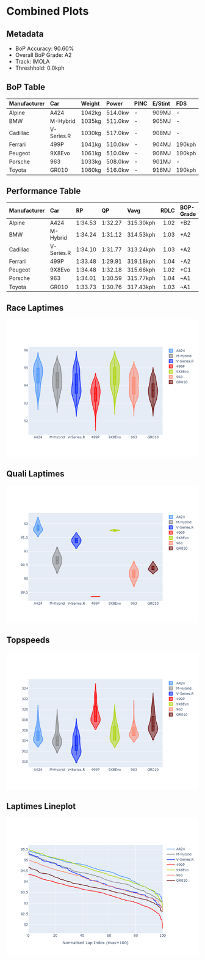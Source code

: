 # Combined Plots

## Metadata

- BoP Accuracy: 90.60%
- Overall BoP Grade: A2
- Track: IMOLA
- Threshhold: 0.0kph

## BoP Table
| Manufacturer   | Car        | Weight   | Power   | PINC   | E/Stint   | FDS    |
|:---------------|:-----------|:---------|:--------|:-------|:----------|:-------|
| Alpine         | A424       | 1042kg   | 514.0kw | -      | 909MJ     | -      |
| BMW            | M-Hybrid   | 1035kg   | 511.0kw | -      | 905MJ     | -      |
| Cadillac       | V-Series.R | 1030kg   | 517.0kw | -      | 908MJ     | -      |
| Ferrari        | 499P       | 1041kg   | 510.0kw | -      | 904MJ     | 190kph |
| Peugeot        | 9X8Evo     | 1061kg   | 510.0kw | -      | 906MJ     | 190kph |
| Porsche        | 963        | 1033kg   | 508.0kw | -      | 901MJ     | -      |
| Toyota         | GR010      | 1060kg   | 516.0kw | -      | 916MJ     | 190kph |

## Performance Table
| Manufacturer   | Car        | RP      | QP      | Vavg      |   RDLC | BOP-Grade   | Match   |
|:---------------|:-----------|:--------|:--------|:----------|-------:|:------------|:--------|
| Alpine         | A424       | 1:34.53 | 1:32.27 | 315.30kph |   1.02 | +B2         | 80.54%  |
| BMW            | M-Hybrid   | 1:34.24 | 1:31.12 | 314.53kph |   1.03 | +A2         | 91.96%  |
| Cadillac       | V-Series.R | 1:34.10 | 1:31.77 | 313.24kph |   1.03 | +A2         | 91.67%  |
| Ferrari        | 499P       | 1:33.48 | 1:29.91 | 319.18kph |   1.04 | -A2         | 93.71%  |
| Peugeot        | 9X8Evo     | 1:34.48 | 1:32.18 | 315.66kph |   1.02 | +C1         | 78.28%  |
| Porsche        | 963        | 1:34.01 | 1:30.59 | 315.77kph |   1.04 | ~A1         | 99.80%  |
| Toyota         | GR010      | 1:33.73 | 1:30.76 | 317.43kph |   1.03 | ~A1         | 98.21%  |

## Race Laptimes
![Race Laptimes](images/race_violin.png)

## Quali Laptimes
![Quali Laptimes](images/quali_violin.png)

## Topspeeds
![Topspeeds](images/topspeed_violin.png)

## Laptimes Lineplot
![Laptimes Lineplot](images/laptime_line.png)

